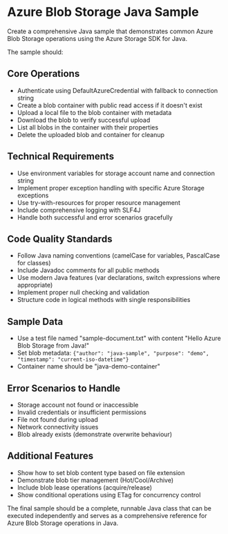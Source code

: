 # Azure Blob Storage Java Sample

Create a comprehensive Java sample that demonstrates common Azure Blob Storage operations using the Azure Storage SDK for Java.

The sample should:

## Core Operations
- Authenticate using DefaultAzureCredential with fallback to connection string
- Create a blob container with public read access if it doesn't exist
- Upload a local file to the blob container with metadata
- Download the blob to verify successful upload
- List all blobs in the container with their properties
- Delete the uploaded blob and container for cleanup

## Technical Requirements
- Use environment variables for storage account name and connection string
- Implement proper exception handling with specific Azure Storage exceptions
- Use try-with-resources for proper resource management
- Include comprehensive logging with SLF4J
- Handle both successful and error scenarios gracefully

## Code Quality Standards
- Follow Java naming conventions (camelCase for variables, PascalCase for classes)
- Include Javadoc comments for all public methods
- Use modern Java features (var declarations, switch expressions where appropriate)
- Implement proper null checking and validation
- Structure code in logical methods with single responsibilities

## Sample Data
- Use a test file named "sample-document.txt" with content "Hello Azure Blob Storage from Java!"
- Set blob metadata: `{"author": "java-sample", "purpose": "demo", "timestamp": "current-iso-datetime"}`
- Container name should be "java-demo-container"

## Error Scenarios to Handle
- Storage account not found or inaccessible
- Invalid credentials or insufficient permissions
- File not found during upload
- Network connectivity issues
- Blob already exists (demonstrate overwrite behaviour)

## Additional Features
- Show how to set blob content type based on file extension
- Demonstrate blob tier management (Hot/Cool/Archive)
- Include blob lease operations (acquire/release)
- Show conditional operations using ETag for concurrency control

The final sample should be a complete, runnable Java class that can be executed independently and serves as a comprehensive reference for Azure Blob Storage operations in Java.